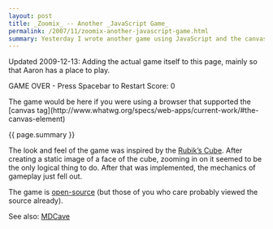 ```yaml
---
layout: post
title: _Zoomix_ -- Another _JavaScript Game_
permalink: /2007/11/zoomix-another-javascript-game.html
summary: Yesterday I wrote another game using JavaScript and the canvas tag, which I've named *Zoomix*. This time the design of the game is completely original, and I think it came out pretty nicely. Hopefully you should be able to figure out the rules / object of the game after playing with it for a few minutes. Let me know what you think! (And post your high scores in the comments).
---
```


<script src="/javascript/zoomix.js" type="text/javascript" charset="utf-8">
</script>
Updated 2009-12-13: Adding the actual game itself to this page, mainly
so that Aaron has a place to play.

<p id="MD-Text">
<span id="MD-GameOver">GAME OVER - Press Spacebar to Restart</span>
Score: <span id="MD-Score">0</span>

</p>
<canvas id="MD-Canvas" width="600" height="600">
The game would be here if you were using a browser that supported the
[canvas
tag](http://www.whatwg.org/specs/web-apps/current-work/#the-canvas-element</canvas>)

{{ page.summary }}

The look and feel of the game was inspired by the [Rubik’s
Cube](http://www.rubiks.com/). After creating a static image of a face
of the cube, zooming in on it seemed to be the only logical thing to do.
After that was implemented, the mechanics of gameplay just fell out.

The game is [open-source](http://github.com/mdirolf/zoomix) (but those
of you who care probably viewed the source already).

See also: [MDCave](/2007/06/fun-game.html)
